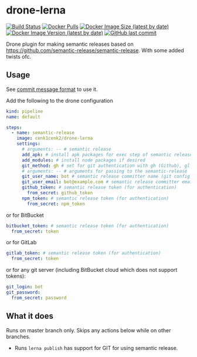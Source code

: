 # drone-lerna

[![Build Status](https://drone.kilic.dev/api/badges/cenk1cenk2/drone-lerna/status.svg)](https://drone.kilic.dev/cenk1cenk2/drone-lerna)
[![Docker Pulls](https://img.shields.io/docker/pulls/cenk1cenk2/drone-lerna)](https://hub.docker.com/repository/docker/cenk1cenk2/drone-lerna)
[![Docker Image Size (latest by date)](https://img.shields.io/docker/image-size/cenk1cenk2/drone-lerna)](https://hub.docker.com/repository/docker/cenk1cenk2/drone-lerna)
[![Docker Image Version (latest by date)](https://img.shields.io/docker/v/cenk1cenk2/drone-lerna)](https://hub.docker.com/repository/docker/cenk1cenk2/drone-lerna)
[![GitHub last commit](https://img.shields.io/github/last-commit/cenk1cenk2/drone-lerna)](https://github.com/cenk1cenk2/drone-lerna)

Drone plugin for making semantic releases based on https://github.com/semantic-release/semantic-release. With some added twists ofc.

<!-- toc -->
<!-- tocstop -->

## Usage

See [commit message format](https://github.com/semantic-release/semantic-release#commit-message-format) to use it.

Add the following to the drone configuration

```yml
kind: pipeline
name: default

steps:
  - name: semantic-release
    image: cenk1cenk2/drone-lerna
    settings:
      # arguments: -- # semantic release
      add_apk: # install apk packages for exec step of semantic release
      add_modules: # install node packages if desired
      git_method: gh # set for git authentication with gh (Github), gl (GitLab), bb (BitBucket), cr (Credentials)
      # arguments: -- # arguments for passing to the semantic-release
      git_user_name: bot # semantic release committer name (git config user.name), defaults to semantic-release
      git_user_email: bot@example.com # semantic release committer email (git config user.email)
      github_token: # semantic release token (for authentication)
        from_secret: github_token
      npm_token: # semantic release token (for authentication)
        from_secret: npm_token
```

or for BitBucket

```yml
bitbucket_token: # semantic release token (for authentication)
  from_secret: token
```

or for GitLab

```yml
gitlab_token: # semantic release token (for authentication)
  from_secret: token
```

or for any git server (including BitBucket cloud which does not support tokens):

```yml
git_login: bot
git_password:
  from_secret: password
```

## What it does

Runs on master branch only. Skips any actions below while on other branches.

- Runs `lerna publish` has support for GIT for using semantic release.
